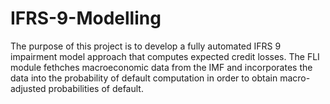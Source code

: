 # IFRS-9-Modelling

The purpose of this project is to develop a fully automated IFRS 9 impairment model approach that computes expected credit losses. 
The FLI module fethches macroeconomic data from the IMF and incorporates the data into the probability of default computation in order to obtain macro-adjusted probabilities of default.
